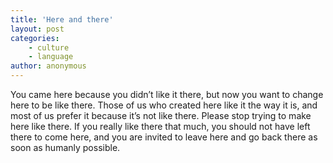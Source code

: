 ```yaml
---
title: 'Here and there'
layout: post
categories:
    - culture
    - language
author: anonymous
---
```


You came here because you didn’t like it there, but now you want to change here to be like there. Those of us who created here like it the way it is, and most of us prefer it because it’s not like there. Please stop trying to make here like there. If you really like there that much, you should not have left there to come here, and you are invited to leave here and go back there as soon as humanly possible.